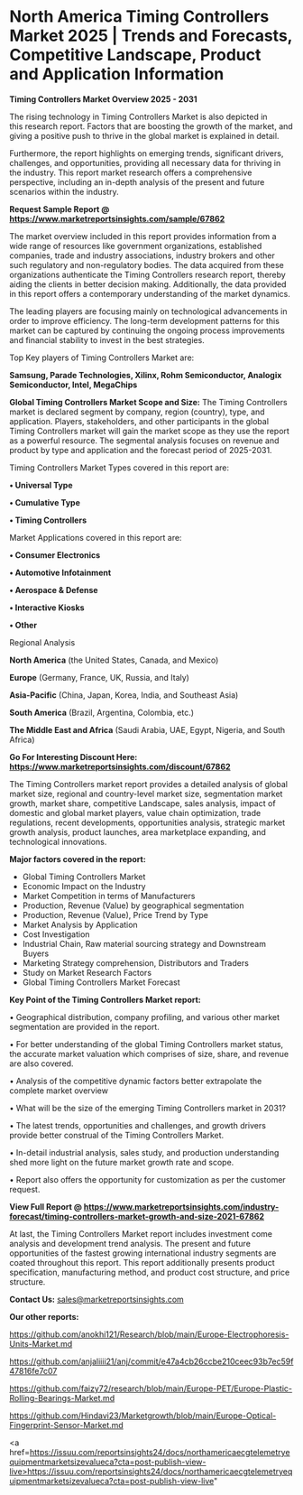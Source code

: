 # North America Timing Controllers Market 2025 | Trends and Forecasts, Competitive Landscape, Product and Application Information

<Strong> Timing Controllers Market Overview 2025 - 2031</strong>

The rising technology in Timing Controllers Market is also depicted in this research report. Factors that are boosting the growth of the market, and giving a positive push to thrive in the global market is explained in detail.

Furthermore, the report highlights on emerging trends, significant drivers, challenges, and opportunities, providing all necessary data for thriving in the industry. This report market research offers a comprehensive perspective, including an in-depth analysis of the present and future scenarios within the industry.

<strong>Request Sample Report @ <a href=https://www.marketreportsinsights.com/sample/67862>https://www.marketreportsinsights.com/sample/67862</a></strong>

The market overview included in this report provides information from a wide range of resources like government organizations, established companies, trade and industry associations, industry brokers and other such regulatory and non-regulatory bodies. The data acquired from these organizations authenticate the Timing Controllers research report, thereby aiding the clients in better decision making. Additionally, the data provided in this report offers a contemporary understanding of the market dynamics.

The leading players are focusing mainly on technological advancements in order to improve efficiency. The long-term development patterns for this market can be captured by continuing the ongoing process improvements and financial stability to invest in the best strategies.

Top Key players of Timing Controllers Market are:

<strong>Samsung, Parade Technologies, Xilinx, Rohm Semiconductor, Analogix Semiconductor, Intel, MegaChips</strong>

<strong><b>Global Timing Controllers Market Scope and Size:</b></strong>
The Timing Controllers market is declared segment by company, region (country), type, and application. Players, stakeholders, and other participants in the global Timing Controllers market will gain the market scope as they use the report as a powerful resource. The segmental analysis focuses on revenue and product by type and application and the forecast period of 2025-2031.

Timing Controllers Market Types covered in this report are:

<strong>• Universal Type

• Cumulative Type

• Timing Controllers</strong>

Market Applications covered in this report are:

<strong>• Consumer Electronics

• Automotive Infotainment

• Aerospace & Defense

• Interactive Kiosks

• Other</strong> 

Regional Analysis

<strong>North America</strong> (the United States, Canada, and Mexico)

<strong>Europe</strong> (Germany, France, UK, Russia, and Italy)

<strong>Asia-Pacific</strong> (China, Japan, Korea, India, and Southeast Asia)

<strong>South America</strong> (Brazil, Argentina, Colombia, etc.)

<strong>The Middle East and Africa</strong> (Saudi Arabia, UAE, Egypt, Nigeria, and South Africa)

<strong>Go For Interesting Discount Here: <a href=https://www.marketreportsinsights.com/discount/67862>https://www.marketreportsinsights.com/discount/67862</a></strong>

The Timing Controllers market report provides a detailed analysis of global market size, regional and country-level market size, segmentation market growth, market share, competitive Landscape, sales analysis, impact of domestic and global market players, value chain optimization, trade regulations, recent developments, opportunities analysis, strategic market growth analysis, product launches, area marketplace expanding, and technological innovations.

<strong><b>Major factors covered in the report:</b></strong>
<ul>
  <li>Global Timing Controllers Market </li>
  <li>Economic Impact on the Industry</li>
  <li>Market Competition in terms of Manufacturers</li>
  <li>Production, Revenue (Value) by geographical segmentation</li>
  <li>Production, Revenue (Value), Price Trend by Type</li>
  <li>Market Analysis by Application</li>
  <li>Cost Investigation</li>
  <li>Industrial Chain, Raw material sourcing strategy and Downstream Buyers</li>
  <li>Marketing Strategy comprehension, Distributors and Traders</li>
  <li>Study on Market Research Factors</li>
  <li>Global Timing Controllers Market Forecast</li>
</ul>

<strong><b>Key Point of the Timing Controllers Market report:</b></strong>

• Geographical distribution, company profiling, and various other market segmentation are provided in the report.

• For better understanding of the global Timing Controllers market status, the accurate market valuation which comprises of size, share, and revenue are also covered.

• Analysis of the competitive dynamic factors better extrapolate the complete market overview

• What will be the size of the emerging Timing Controllers market in 2031?

• The latest trends, opportunities and challenges, and growth drivers provide better construal of the Timing Controllers Market.

• In-detail industrial analysis, sales study, and production understanding shed more light on the future market growth rate and scope.

• Report also offers the opportunity for customization as per the customer request.

<strong><b>View Full Report @ <a href=https://www.marketreportsinsights.com/industry-forecast/timing-controllers-market-growth-and-size-2021-67862>https://www.marketreportsinsights.com/industry-forecast/timing-controllers-market-growth-and-size-2021-67862</a></b></strong>


At last, the Timing Controllers Market report includes investment come analysis and development trend analysis. The present and future opportunities of the fastest growing international industry segments are coated throughout this report. This report additionally presents product specification, manufacturing method, and product cost structure, and price structure.

<strong>Contact Us:</strong>
sales@marketreportsinsights.com

<strong>Our other reports:</strong>

<a href=https://github.com/anokhi121/Research/blob/main/Europe-Electrophoresis-Units-Market.md>https://github.com/anokhi121/Research/blob/main/Europe-Electrophoresis-Units-Market.md</a>

<a href=https://github.com/anjaliiii21/anj/commit/e47a4cb26ccbe210ceec93b7ec59f47816fe7c07>https://github.com/anjaliiii21/anj/commit/e47a4cb26ccbe210ceec93b7ec59f47816fe7c07</a>

<a href=https://github.com/faizy72/research/blob/main/Europe-PET/Europe-Plastic-Rolling-Bearings-Market.md>https://github.com/faizy72/research/blob/main/Europe-PET/Europe-Plastic-Rolling-Bearings-Market.md</a>

<a href=https://github.com/Hindavi23/Marketgrowth/blob/main/Europe-Optical-Fingerprint-Sensor-Market.md>https://github.com/Hindavi23/Marketgrowth/blob/main/Europe-Optical-Fingerprint-Sensor-Market.md</a>

<a href=https://issuu.com/reportsinsights24/docs/northamericaecgtelemetryequipmentmarketsizevalueca?cta=post-publish-view-live>https://issuu.com/reportsinsights24/docs/northamericaecgtelemetryequipmentmarketsizevalueca?cta=post-publish-view-live</a>"
